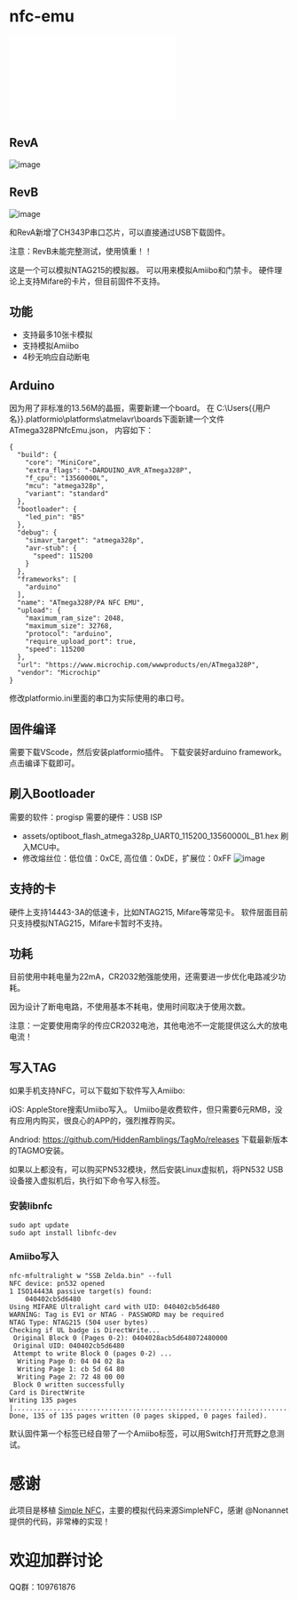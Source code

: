 # nfc-emu


<iframe src="//player.bilibili.com/player.html?aid=688118575&bvid=BV1D24y1Z7Rh&cid=835047325&page=1" scrolling="no" border="0" frameborder="no" framespacing="0" allowfullscreen="true"> </iframe>

## RevA
![image](https://raw.githubusercontent.com/solosky/nfc-emu/main/assets/nfc-emu-revA.jpg)

## RevB
![image](https://raw.githubusercontent.com/solosky/nfc-emu/main/assets/nfc-emu-revB.jpg)


和RevA新增了CH343P串口芯片，可以直接通过USB下载固件。

注意：RevB未能完整测试，使用慎重！！


这是一个可以模拟NTAG215的模拟器。
可以用来模拟Amiibo和门禁卡。
硬件理论上支持Mifare的卡片，但目前固件不支持。

## 功能

* 支持最多10张卡模拟
* 支持模拟Amiibo
* 4秒无响应自动断电


## Arduino

因为用了非标准的13.56M的晶振，需要新建一个board。
在 C:\Users\{{用户名}}\.platformio\platforms\atmelavr\boards下面新建一个文件 ATmega328PNfcEmu.json， 内容如下：

```
{
  "build": {
    "core": "MiniCore",
    "extra_flags": "-DARDUINO_AVR_ATmega328P",
    "f_cpu": "13560000L",
    "mcu": "atmega328p",
    "variant": "standard"
  },
  "bootloader": {
    "led_pin": "B5"
  },
  "debug": {
    "simavr_target": "atmega328p",
    "avr-stub": {
      "speed": 115200
    }
  },
  "frameworks": [
    "arduino"
  ],
  "name": "ATmega328P/PA NFC EMU",
  "upload": {
    "maximum_ram_size": 2048,
    "maximum_size": 32768,
    "protocol": "arduino",
    "require_upload_port": true,
    "speed": 115200
  },
  "url": "https://www.microchip.com/wwwproducts/en/ATmega328P",
  "vendor": "Microchip"
}
```
修改platformio.ini里面的串口为实际使用的串口号。


## 固件编译

需要下载VScode，然后安装platformio插件。
下载安装好arduino framework。点击编译下载即可。


## 刷入Bootloader

需要的软件：progisp 
需要的硬件：USB ISP
* assets/optiboot_flash_atmega328p_UART0_115200_13560000L_B1.hex 刷入MCU中。
* 修改熔丝位：低位值：0xCE, 高位值：0xDE，扩展位：0xFF
![image](https://raw.githubusercontent.com/solosky/nfc-emu/main/assets/fuse.png)


## 支持的卡

硬件上支持14443-3A的低速卡，比如NTAG215, Mifare等常见卡。
软件层面目前只支持模拟NTAG215，Mifare卡暂时不支持。

## 功耗

目前使用中耗电量为22mA，CR2032勉强能使用，还需要进一步优化电路减少功耗。

因为设计了断电电路，不使用基本不耗电，使用时间取决于使用次数。

注意：一定要使用南孚的传应CR2032电池，其他电池不一定能提供这么大的放电电流！

## 写入TAG

如果手机支持NFC，可以下载如下软件写入Amiibo:

iOS: AppleStore搜索Umiibo写入。
Umiibo是收费软件，但只需要6元RMB，没有应用内购买，很良心的APP的，强烈推荐购买。

Andriod: https://github.com/HiddenRamblings/TagMo/releases 下载最新版本的TAGMO安装。


如果以上都没有，可以购买PN532模块，然后安装Linux虚拟机，将PN532 USB设备接入虚拟机后，执行如下命令写入标签。

### 安装libnfc 

```
sudo apt update
sudo apt install libnfc-dev
```

### Amiibo写入
```
nfc-mfultralight w "SSB Zelda.bin" --full
NFC device: pn532 opened
1 ISO14443A passive target(s) found:
	040402cb5d6480
Using MIFARE Ultralight card with UID: 040402cb5d6480
WARNING: Tag is EV1 or NTAG - PASSWORD may be required
NTAG Type: NTAG215 (504 user bytes)
Checking if UL badge is DirectWrite...
 Original Block 0 (Pages 0-2): 0404028acb5d648072480000
 Original UID: 040402cb5d6480
 Attempt to write Block 0 (pages 0-2) ...
  Writing Page 0: 04 04 02 8a
  Writing Page 1: cb 5d 64 80
  Writing Page 2: 72 48 00 00
 Block 0 written successfully
Card is DirectWrite
Writing 135 pages |.......................................................................................................................................|
Done, 135 of 135 pages written (0 pages skipped, 0 pages failed).

```

默认固件第一个标签已经自带了一个Amiibo标签，可以用Switch打开荒野之息测试。

# 感谢 

此项目是移植 [Simple NFC](https://github.com/Nonannet/simple-nfc)，主要的模拟代码来源SimpleNFC，感谢 @Nonannet 提供的代码，非常棒的实现！

# 欢迎加群讨论 

QQ群：109761876
